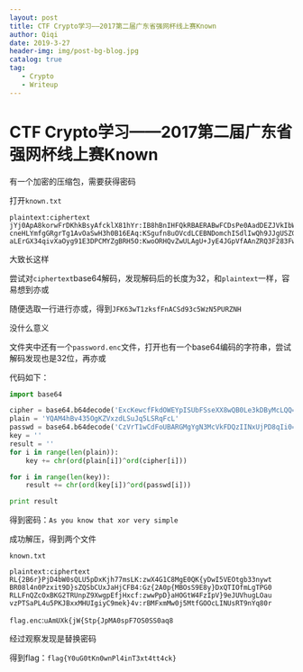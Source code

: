 ```yaml
---
layout: post
title: CTF Crypto学习——2017第二届广东省强网杯线上赛Known
author: Qiqi
date: 2019-3-27
header-img: img/post-bg-blog.jpg
catalog: true
tag:
   - Crypto
   - Writeup
---
```


# CTF Crypto学习——2017第二届广东省强网杯线上赛Known

有一个加密的压缩包，需要获得密码

打开`known.txt`

```
plaintext:ciphertext
jYj0ApA8korwFrDKhkBsyAfcklX81hYr:IB8hBnIHFQkRBAERABwFCDsPe0AadDEZJVkIbWMyFzo=
cneHLYmfgGRgrTg1AvOaSwH3h0B16EAq:KSgufn8uOVcdLCEBNDomchISdlIwQh9JJgUSZGQfDzk=
aLErGX34qivXaOyg91E3DPCMYZgBRH5O:KwoORHQvZwULAgU+JyE4JGpVfAAnZRQ3F283FwASewc=
```

大致长这样

尝试对`ciphertext`base64解码，发现解码后的长度为32，和`plaintext`一样，容易想到亦或

随便选取一行进行亦或，得到`JFK63wT1zksfFnACSd93c5WzN5PURZNH`

没什么意义

文件夹中还有一个`password.enc`文件，打开也有一个base64编码的字符串，尝试解码发现也是32位，再亦或

代码如下：

```python
import base64

cipher = base64.b64decode('ExcKewcfFkdOWEYpISUbFSseXX8wQB0Le3kDByMcLQQ=')
plain = 'YQAM4hBv435OgKZVxzdLSuJq5LSRqFcL'
passwd = base64.b64decode('CzVrT1wCdFoUBARGMgYgN3McVkFDQzIINxUjPD8qIi0=')
key = ''
result = ''
for i in range(len(plain)):
    key += chr(ord(plain[i])^ord(cipher[i]))

for i in range(len(key)):
    result += chr(ord(key[i])^ord(passwd[i]))

print result
```

得到密码：`As you know that xor very simple`

成功解压，得到两个文件

`known.txt`

```
plaintext:ciphertext
RL{2B6r}PjD4bW0sQLU5pDxKjh77msLK:zwX4G1C8MgE0QK{yDwI5VEOtgb33nywt
BR08l4n0Pzxit9D}sZQSbCUxJaHjCFB4:Gz{2A0p{MBOsS9E8y}DxQTIOfmLgTPG0
RLLFnQZcOxBKG2TRUnpZ9XwgpEfjHxcf:zwwPpD}aHOGtW4FzIpV}9eJUVhugLOau
vzPTSaPL4u5PKJBxxMHUIgiyC9mek}4v:rBMFxmMw0j5MtfGOOcLINUsRT9nYq80r
```

`flag.enc`:`uAmUXk{jW{Stp{JpMA0spF7OS0SS0aq8`

经过观察发现是替换密码

得到flag：`flag{Y0uG0tKn0wnPl4inT3xt4tt4ck}`
